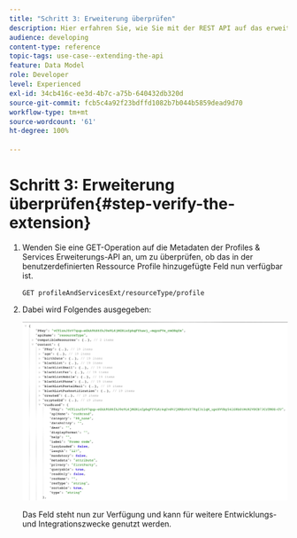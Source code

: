 ```yaml
---
title: "Schritt 3: Erweiterung überprüfen"
description: Hier erfahren Sie, wie Sie mit der REST API auf das erweiterte Feld zugreifen können.
audience: developing
content-type: reference
topic-tags: use-case--extending-the-api
feature: Data Model
role: Developer
level: Experienced
exl-id: 34cb416c-ee3d-4b7c-a75b-640432db320d
source-git-commit: fcb5c4a92f23bdffd1082b7b044b5859dead9d70
workflow-type: tm+mt
source-wordcount: '61'
ht-degree: 100%

---
```


# Schritt 3: Erweiterung überprüfen{#step-verify-the-extension}

1. Wenden Sie eine GET-Operation auf die Metadaten der Profiles &amp; Services Erweiterungs-API an, um zu überprüfen, ob das in der benutzerdefinierten Ressource Profile hinzugefügte Feld nun verfügbar ist.

   ```
   GET profileAndServicesExt/resourceType/profile
   ```

1. Dabei wird Folgendes ausgegeben:

   ![](assets/extendpandsapiview.png)

   Das Feld steht nun zur Verfügung und kann für weitere Entwicklungs- und Integrationszwecke genutzt werden.

